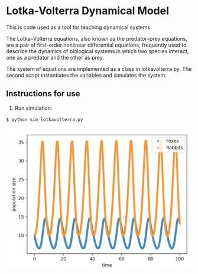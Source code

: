 # Lotka-Volterra Dynamical Model 

This is code used as a tool for teaching dynamical systems. 

The Lotka–Volterra equations, also known as the predator–prey equations, are a pair of first-order nonlinear differential equations, frequently used to describe the dynamics of biological systems in which two species interact, one as a predator and the other as prey. 

The system of equations are implemented as a class in lotkavolterra.py. The second script instantiates the variables and simulates the system. 

## Instructions for use

1. Run simulation: 
```
$ python sim_lotkavolterra.py
```
![Screenshot of the two variables over time](https://github.com/edizquierdo/Lotka-Volterra/blob/main/viz.png?raw=true)
